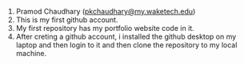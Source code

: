 1.	Pramod Chaudhary (pkchaudhary@my.waketech.edu)
2.	This is my first github account.
3.	My first repository has my portfolio website code in it.
4.	After creting a github account, i installed the github desktop on my laptop and then login to it and then clone the repository to my local machine.
